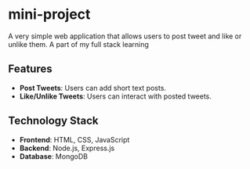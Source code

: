 # mini-project
A very simple web application that allows users to post tweet and like or unlike them. A part of my full stack learning

## Features
- **Post Tweets**: Users can add short text posts.
- **Like/Unlike Tweets**: Users can interact with posted tweets.

## Technology Stack
- **Frontend**: HTML, CSS, JavaScript
- **Backend**: Node.js, Express.js
- **Database**: MongoDB

